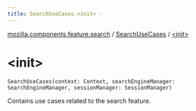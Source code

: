```yaml
---
title: SearchUseCases.<init> - 
---
```


[mozilla.components.feature.search](../index.html) / [SearchUseCases](index.html) / [&lt;init&gt;](./-init-.html)

# &lt;init&gt;

`SearchUseCases(context: Context, searchEngineManager: SearchEngineManager, sessionManager: SessionManager)`

Contains use cases related to the search feature.

